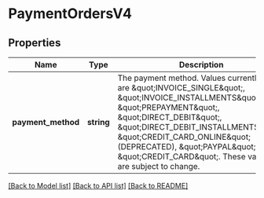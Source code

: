 # PaymentOrdersV4

## Properties
Name | Type | Description | Notes
------------ | ------------- | ------------- | -------------
**payment_method** | **string** | The payment method. Values currently in use are \&quot;INVOICE_SINGLE\&quot;, \&quot;INVOICE_INSTALLMENTS\&quot;, \&quot;PREPAYMENT\&quot;, \&quot;DIRECT_DEBIT\&quot;, \&quot;DIRECT_DEBIT_INSTALLMENTS\&quot;, \&quot;CREDIT_CARD_ONLINE\&quot; (DEPRECATED), \&quot;PAYPAL\&quot;, \&quot;CREDIT_CARD\&quot;. These values are subject to change. | 

[[Back to Model list]](../../README.md#documentation-for-models) [[Back to API list]](../../README.md#documentation-for-api-endpoints) [[Back to README]](../../README.md)

